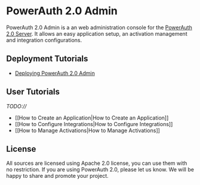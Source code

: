 # PowerAuth 2.0 Admin

PowerAuth 2.0 Admin is a an web administration console for the [PowerAuth 2.0 Server](https://github.com/lime-company/lime-security-powerauth). It allows an easy application setup, an activation management and integration configurations.

## Deployment Tutorials

- [Deploying PowerAuth 2.0 Admin](https://github.com/lime-company/lime-security-powerauth/wiki/Deploying-PowerAuth-2.0-Admin)

## User Tutorials

_TODO://_

- [[How to Create an Application|How to Create an Application]]
- [[How to Configure Integrations|How to Configure Integrations]]
- [[How to Manage Activations|How to Manage Activations]]

## License

All sources are licensed using Apache 2.0 license, you can use them with no restriction. If you are using PowerAuth 2.0, please let us know. We will be happy to share and promote your project.
